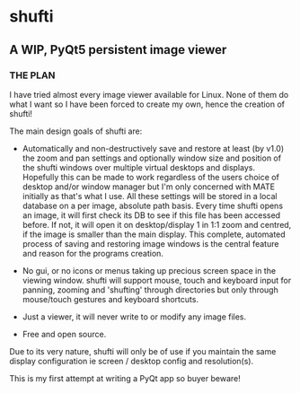# shufti

## A WIP, PyQt5 persistent image viewer

### THE PLAN

I have tried almost every image viewer available for Linux. None of them do what I want so I have been forced to create my own, hence the creation of shufti!

The main design goals of shufti are:

* Automatically and non-destructively save and restore at least (by v1.0) the zoom and pan settings and optionally window size and position of the shufti windows over multiple virtual desktops and displays. Hopefully this can be made to work regardless of the users choice of desktop and/or window manager but I'm only concerned with MATE initially as that's what I use. All these settings will be stored in a local database on a per image, absolute path basis. Every time shufti opens an image, it will first check its DB to see if this file has been accessed before. If not, it will open it on desktop/display 1 in 1:1 zoom and centred, if the image is smaller than the main display. This complete, automated process of saving and restoring image windows is the central feature and reason for the programs creation.

* No gui, or no icons or menus taking up precious screen space in the viewing window. shufti will support mouse, touch and keyboard input for panning, zooming and 'shufting' through directories but only through mouse/touch gestures and keyboard shortcuts.

* Just a viewer, it will never write to or modify any image files. 

* Free and open source.

Due to its very nature, shufti will only be of use if you maintain the same display configuration ie screen / desktop config and resolution(s).

This is my first attempt at writing a PyQt app so buyer beware!

